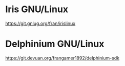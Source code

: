 # Iris GNU/Linux
https://git.gnlug.org/fran/irislinux
# Delphinium GNU/Linux
https://git.devuan.org/frangamer1892/delphinium-sdk
